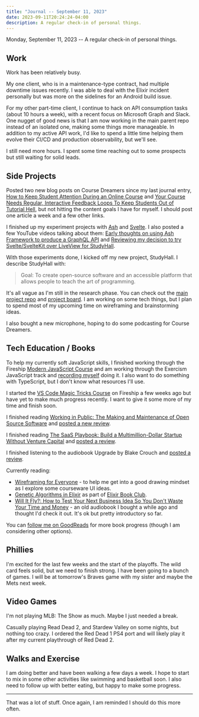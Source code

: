 ```yaml
---
title: "Journal -- September 11, 2023"
date: 2023-09-11T20:24:24-04:00
description: A regular check-in of personal things.
---
```


Monday, September 11, 2023 -- A regular check-in of personal things.

## Work

Work has been relatively busy. 

My one client, who is in a maintenance-type contract, had multiple downtime issues recently. I was able to deal with the Elixir incident personally but was more on the sidelines for an Android build issue.

For my other part-time client, I continue to hack on API consumption tasks (about 10 hours a week), with a recent focus on Microsoft Graph and Slack. One nugget of good news is that I am now working in the main parent repo instead of an isolated one, making some things more manageable. In addition to my active API work, I'd like to spend a little time helping them evolve their CI/CD and production observability, but we'll see.

I still need more hours. I spent some time reaching out to some prospects but still waiting for solid leads.

## Side Projects

Posted two new blog posts on Course Dreamers since my last journal entry, [How to Keep Student Attention During an Online Course](https://coursedreamers.com/posts/2023/8/15/keeping-student-attention/) and [Your Course Needs Regular, Interactive Feedback Loops To Keep Students Out of Tutorial Hell](https://coursedreamers.com/posts/2023/8/30/interactive-feedback-and-tutorial-hell/), but not hitting the content goals I have for myself. I should post one article a week and a few other links.

I finished up my experiment projects with [Ash](https://github.com/zorn/helpdesk-elixir-api) and [Svelte](https://github.com/zorn/helpdesk-svelte). I also posted a few YouTube videos talking about them: [Early thoughts on using Ash Framework to produce a GraphQL API](https://www.youtube.com/watch?v=ZeMuXWrRq80) and [Reviewing my decision to try Svelte/SvelteKit over LiveView for StudyHall](https://www.youtube.com/watch?v=NZh8j73K0vM).

With those experiments done, I kicked off my new project, StudyHall. I describe StudyHall with:

> Goal: To create open-source software and an accessible platform that allows people to teach the art of programming. 

It's all vague as I'm still in the research phase. You can check out the [main project repo](https://github.com/studyhall-project/studyhall) and [project board](https://github.com/orgs/studyhall-project/projects/1). I am working on some tech things, but I plan to spend most of my upcoming time on wireframing and brainstorming ideas.

I also bought a new microphone, hoping to do some podcasting for Course Dreamers.

## Tech Education / Books

To help my currently soft JavaScript skills, I finished working through the Fireship [Modern JavaScript Course](https://fireship.io/courses/js/) and am working through the Exercism JavaScript track and [recording myself](https://www.youtube.com/playlist?list=PLcuknvxBZ9L4ap08kaE4MLqu1YUs5ipTt) doing it. I also want to do something with TypeScript, but I don't know what resources I'll use.

I started the [VS Code Magic Tricks Course](https://fireship.io/courses/vscode-tricks/) on Fireship a few weeks ago but have yet to make much progress recently. I want to give it some more of my time and finish soon.

I finished reading [Working in Public: The Making and Maintenance of Open Source Software](https://press.stripe.com/working-in-public) and [posted a new review](https://jawns.club/@zorn/110979009585293406).

I finished reading [The SaaS Playbook: Build a Multimillion-Dollar Startup Without Venture Capital](https://saasplaybook.com/) and [posted a review](https://jawns.club/@zorn/110895149573327256).

I finished listening to the audiobook Upgrade by Blake Crouch and [posted a review](https://jawns.club/@zorn/110973392354407337).

Currently reading:

* [Wireframing for Everyone](https://abookapart.com/products/wireframing-for-everyone) - to help me get into a good drawing mindset as I explore some courseware UI ideas.
* [Genetic Algorithms in Elixir](https://pragprog.com/titles/smgaelixir/genetic-algorithms-in-elixir/) as part of [Elixir Book Club](https://elixirbookclub.com/).
* [Will It Fly?: How to Test Your Next Business Idea So You Don't Waste Your Time and Money](https://www.goodreads.com/book/show/28678036-will-it-fly) - an old audiobook I bought a while ago and thought I'd check it out. It's ok but pretty introductory so far.

You can [follow me on GoodReads](https://www.goodreads.com/user/show/30324035-mike-zornek) for more book progress (though I am considering other options).

## Phillies

I'm excited for the last few weeks and the start of the playoffs. The wild card feels solid, but we need to finish strong. I have been going to a bunch of games. I will be at tomorrow's Braves game with my sister and maybe the Mets next week.

## Video Games

I'm not playing MLB: The Show as much. Maybe I just needed a break.

Casually playing Read Dead 2, and Stardew Valley on some nights, but nothing too crazy. I ordered the Red Dead 1 PS4 port and will likely play it after my current playthrough of Red Dead 2.

## Walks and Exercise

I am doing better and have been walking a few days a week. I hope to start to mix in some other activities like swimming and basketball soon. I also need to follow up with better eating, but happy to make some progress.

***

That was a lot of stuff. Once again, I am reminded I should do this more often.
